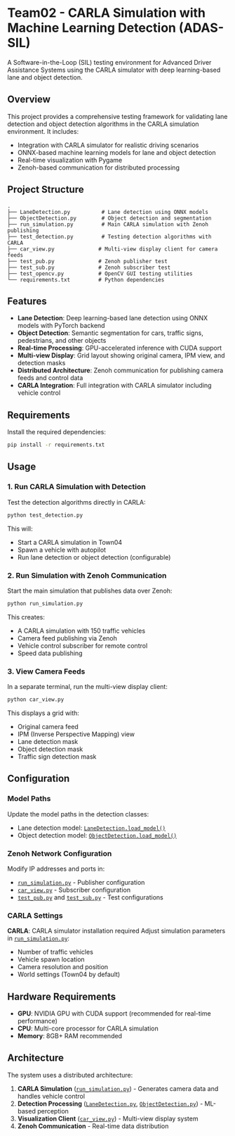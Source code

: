 # Team02 - CARLA Simulation with Machine Learning Detection (ADAS-SIL)

A Software-in-the-Loop (SIL) testing environment for Advanced Driver Assistance Systems using the CARLA simulator with deep learning-based lane and object detection.

## Overview

This project provides a comprehensive testing framework for validating lane detection and object detection algorithms in the CARLA simulation environment. It includes:

- Integration with CARLA simulator for realistic driving scenarios
- ONNX-based machine learning models for lane and object detection
- Real-time visualization with Pygame
- Zenoh-based communication for distributed processing

## Project Structure

```
.
├── LaneDetection.py          # Lane detection using ONNX models
├── ObjectDetection.py        # Object detection and segmentation
├── run_simulation.py         # Main CARLA simulation with Zenoh publishing
├── test_detection.py         # Testing detection algorithms with CARLA
├── car_view.py              # Multi-view display client for camera feeds
├── test_pub.py              # Zenoh publisher test
├── test_sub.py              # Zenoh subscriber test
├── test_opencv.py           # OpenCV GUI testing utilities
└── requirements.txt         # Python dependencies
```

## Features

- **Lane Detection**: Deep learning-based lane detection using ONNX models with PyTorch backend
- **Object Detection**: Semantic segmentation for cars, traffic signs, pedestrians, and other objects
- **Real-time Processing**: GPU-accelerated inference with CUDA support
- **Multi-view Display**: Grid layout showing original camera, IPM view, and detection masks
- **Distributed Architecture**: Zenoh communication for publishing camera feeds and control data
- **CARLA Integration**: Full integration with CARLA simulator including vehicle control

## Requirements

Install the required dependencies:

```bash
pip install -r requirements.txt
```

## Usage

### 1. Run CARLA Simulation with Detection

Test the detection algorithms directly in CARLA:

```bash
python test_detection.py
```

This will:
- Start a CARLA simulation in Town04
- Spawn a vehicle with autopilot
- Run lane detection or object detection (configurable)

### 2. Run Simulation with Zenoh Communication

Start the main simulation that publishes data over Zenoh:

```bash
python run_simulation.py
```

This creates:
- A CARLA simulation with 150 traffic vehicles
- Camera feed publishing via Zenoh
- Vehicle control subscriber for remote control
- Speed data publishing

### 3. View Camera Feeds

In a separate terminal, run the multi-view display client:

```bash
python car_view.py
```

This displays a grid with:
- Original camera feed
- IPM (Inverse Perspective Mapping) view
- Lane detection mask
- Object detection mask
- Traffic sign detection mask


## Configuration

### Model Paths
Update the model paths in the detection classes:
- Lane detection model: [`LaneDetection.load_model()`](LaneDetection.py)
- Object detection model: [`ObjectDetection.load_model()`](ObjectDetection.py)

### Zenoh Network Configuration
Modify IP addresses and ports in:
- [`run_simulation.py`](run_simulation.py) - Publisher configuration
- [`car_view.py`](car_view.py) - Subscriber configuration
- [`test_pub.py`](test_pub.py) and [`test_sub.py`](test_sub.py) - Test configurations

### CARLA Settings
**CARLA**: CARLA simulator installation required
Adjust simulation parameters in [`run_simulation.py`](run_simulation.py):
- Number of traffic vehicles
- Vehicle spawn location
- Camera resolution and position
- World settings (Town04 by default)

## Hardware Requirements

- **GPU**: NVIDIA GPU with CUDA support (recommended for real-time performance)
- **CPU**: Multi-core processor for CARLA simulation
- **Memory**: 8GB+ RAM recommended

## Architecture

The system uses a distributed architecture:

1. **CARLA Simulation** ([`run_simulation.py`](run_simulation.py)) - Generates camera data and handles vehicle control
2. **Detection Processing** ([`LaneDetection.py`](LaneDetection.py), [`ObjectDetection.py`](ObjectDetection.py)) - ML-based perception
3. **Visualization Client** ([`car_view.py`](car_view.py)) - Multi-view display system
4. **Zenoh Communication** - Real-time data distribution